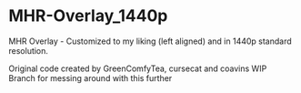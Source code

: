 # MHR-Overlay_1440p
MHR Overlay - Customized to my liking (left aligned) and in 1440p standard resolution.

Original code created by GreenComfyTea, cursecat and coavins
WIP Branch for messing around with this further
